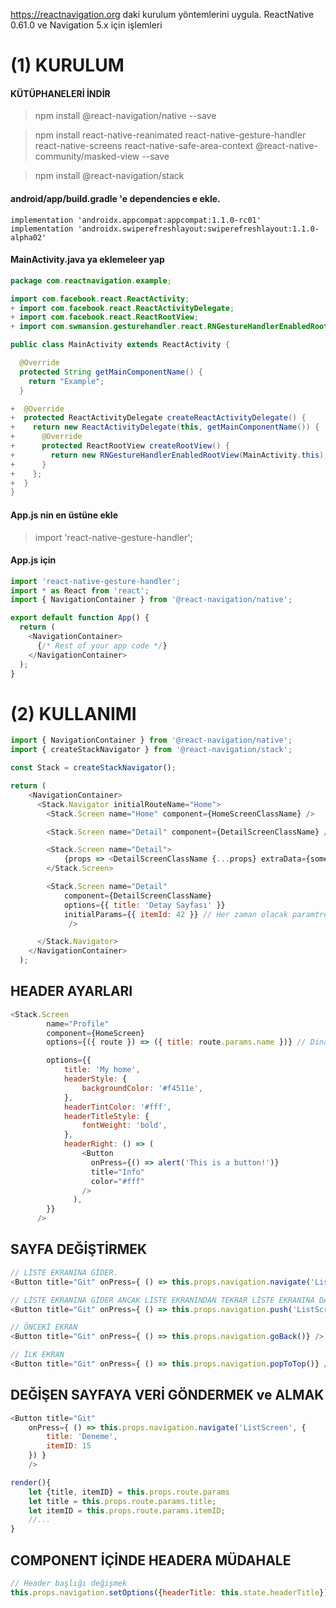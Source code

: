 https://reactnavigation.org daki kurulum yöntemlerini uygula.
ReactNative 0.61.0 ve Navigation 5.x için işlemleri

# (1) KURULUM

#### KÜTÜPHANELERİ İNDİR
> npm install @react-navigation/native --save

> npm install react-native-reanimated react-native-gesture-handler react-native-screens react-native-safe-area-context @react-native-community/masked-view --save

> npm install @react-navigation/stack

#### android/app/build.gradle 'e dependencies e ekle.
```
implementation 'androidx.appcompat:appcompat:1.1.0-rc01'
implementation 'androidx.swiperefreshlayout:swiperefreshlayout:1.1.0-alpha02'
```

#### MainActivity.java ya eklemeleer yap
```java
package com.reactnavigation.example;

import com.facebook.react.ReactActivity;
+ import com.facebook.react.ReactActivityDelegate;
+ import com.facebook.react.ReactRootView;
+ import com.swmansion.gesturehandler.react.RNGestureHandlerEnabledRootView;

public class MainActivity extends ReactActivity {

  @Override
  protected String getMainComponentName() {
    return "Example";
  }

+  @Override
+  protected ReactActivityDelegate createReactActivityDelegate() {
+    return new ReactActivityDelegate(this, getMainComponentName()) {
+      @Override
+      protected ReactRootView createRootView() {
+        return new RNGestureHandlerEnabledRootView(MainActivity.this);
+      }
+    };
+  }
}
```

#### App.js nin en üstüne ekle
> import 'react-native-gesture-handler';


#### App.js için
```js
import 'react-native-gesture-handler';
import * as React from 'react';
import { NavigationContainer } from '@react-navigation/native';

export default function App() {
  return (
    <NavigationContainer>
      {/* Rest of your app code */}
    </NavigationContainer>
  );
}
```

# (2) KULLANIMI
```js
import { NavigationContainer } from '@react-navigation/native';
import { createStackNavigator } from '@react-navigation/stack';

const Stack = createStackNavigator();

return (
    <NavigationContainer>
      <Stack.Navigator initialRouteName="Home">
        <Stack.Screen name="Home" component={HomeScreenClassName} />

        <Stack.Screen name="Detail" component={DetailScreenClassName} />

        <Stack.Screen name="Detail">
            {props => <DetailScreenClassName {...props} extraData={someData} />}
        </Stack.Screen>

        <Stack.Screen name="Detail"
            component={DetailScreenClassName}
            options={{ title: 'Detay Sayfası' }}
            initialParams={{ itemId: 42 }} // Her zaman olacak paramtreler ler
             />

      </Stack.Navigator>
    </NavigationContainer>
  );
```

## HEADER AYARLARI
```js
<Stack.Screen
        name="Profile"
        component={HomeScreen}
        options={({ route }) => ({ title: route.params.name })} // Dinamik olarak her zaman paramtredeki name i alır.

        options={{
            title: 'My home',
            headerStyle: {
                backgroundColor: '#f4511e',
            },
            headerTintColor: '#fff',
            headerTitleStyle: {
                fontWeight: 'bold',
            },
            headerRight: () => (
                <Button
                  onPress={() => alert('This is a button!')}
                  title="Info"
                  color="#fff"
                />
              ),
        }}
      />
```

## SAYFA DEĞİŞTİRMEK
```js
// LİSTE EKRANINA GİDER.
<Button title="Git" onPress={ () => this.props.navigation.navigate('ListScreen') } />

// LİSTE EKRANINA GİDER ANCAK LİSTE EKRANINDAN TEKRAR LİSTE EKRANINA DA GİDEBİLİR
<Button title="Git" onPress={ () => this.props.navigation.push('ListScreen') } />

// ÖNCEKİ EKRAN
<Button title="Git" onPress={ () => this.props.navigation.goBack()} />

// İLK EKRAN
<Button title="Git" onPress={ () => this.props.navigation.popToTop()} />
```

## DEĞİŞEN SAYFAYA VERİ GÖNDERMEK ve ALMAK
```js
<Button title="Git"
    onPress={ () => this.props.navigation.navigate('ListScreen', {
        title: 'Deneme',
        itemID: 15
    }) }
    />

render(){
    let {title, itemID} = this.props.route.params
    let title = this.props.route.params.title;
    let itemID = this.props.route.params.itemID;
    //...
}
```

## COMPONENT İÇİNDE HEADERA MÜDAHALE
```js
// Header başlığı değişmek
this.props.navigation.setOptions({headerTitle: this.state.headerTitle});

```
